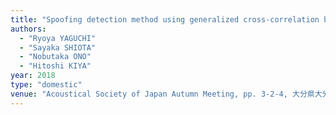 ```yaml
---
title: "Spoofing detection method using generalized cross-correlation between multiple channels for speaker verification."
authors:
  - "Ryoya YAGUCHI"
  - "Sayaka SHIOTA"
  - "Nobutaka ONO"
  - "Hitoshi KIYA"
year: 2018
type: "domestic"
venue: "Acoustical Society of Japan Autumn Meeting, pp. 3-2-4, 大分県大分市, 2018-09-14."
---
```

